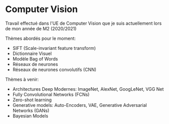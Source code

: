 # Computer Vision

Travail effectué dans l'UE de Computer Vision que je suis actuellement lors de mon année de M2 (2020/2021)

Thèmes abordés pour le moment:
- SIFT (Scale-invariant feature transform)
- Dictionnaire Visuel
- Modèle Bag of Words
- Réseaux de neurones
- Réseaux de neurones convolutifs (CNN)

Thèmes à venir:
- Architectures Deep Modernes: ImageNet, AlexNet, GoogLeNet, VGG Net
- Fully Convolutional Networks (FCNs)
- Zero-shot learning
- Generative models: Auto-Encoders, VAE, Generative Adversarial Networks (GANs)
- Bayesian Models
